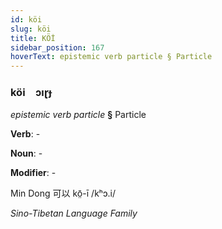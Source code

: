 ```yaml
---
id: köi
slug: köi
title: KÖİ
sidebar_position: 167
hoverText: epistemic verb particle § Particle
---
```


### köi&emsp;<span kind="abugida">ɔıɽɟ</span>

*epistemic verb particle* **§** Particle

**Verb**: -

**Noun**: -

**Modifier**: -

Min Dong 可以 kō̤-ī /kʰɔ.i/

*Sino-Tibetan Language Family*